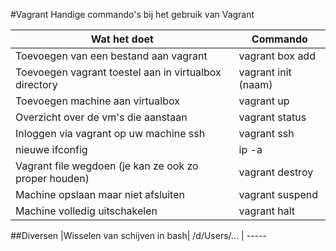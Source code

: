 #Vagrant
Handige commando's bij het gebruik van Vagrant
 
Wat het doet| Commando
 ----------| -------
 Toevoegen van een bestand aan vagrant| vagrant box add
 Toevoegen vagrant toestel aan in virtualbox directory| vagrant init (naam)
 Toevoegen machine aan virtualbox | vagrant up
 Overzicht over de vm's die aanstaan | vagrant status
 Inloggen via vagrant op uw machine ssh | vagrant ssh
 nieuwe ifconfig | ip -a
 Vagrant file wegdoen (je kan ze ook zo proper houden) | vagrant destroy
 Machine opslaan maar niet afsluiten |vagrant suspend
 Machine volledig uitschakelen | vagrant halt


##Diversen
 <Opgelet : Bij het installeren zijn we erop gebotst dat je echt in de folder moet zitten om succes te hebben. Screenshot hiervan zal nog worden toegevoegd>
 |Wisselen van schijven in bash| /d/Users/... | -----
 
